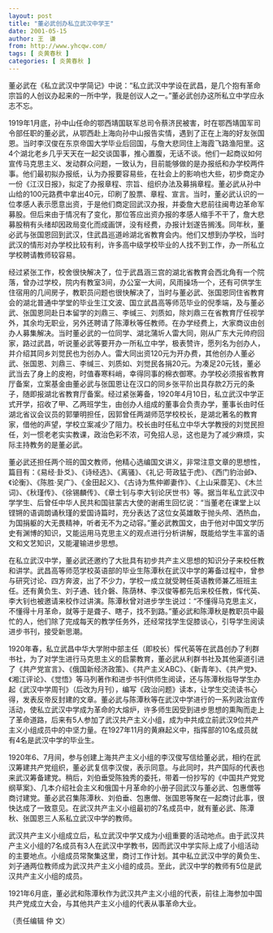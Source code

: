 ```yaml
---
layout: post
title: "董必武创办私立武汉中学王"
date: 2001-05-15
author: 王　谦
from: http://www.yhcqw.com/
tags: [ 炎黄春秋 ]
categories: [ 炎黄春秋 ]
---
```




董必武在《私立武汉中学简记》中说：“私立武汉中学设在武昌，是几个抱有革命宗旨的人创议办起来的一所中学，我是创议人之一。”董必武创办这所私立中学应永志不忘。


1919年1月底，孙中山任命的鄂西靖国联军总司令蔡济民被害，时在鄂西靖国军司令部任职的董必武，从鄂西赴上海向孙中山报告实情，遇到了正在上海的好友张国恩。当时李汉俊在东京帝国大学毕业后回国，与詹大悲同住上海霞飞路渔阳里。这4个湖北老乡几乎天天在一起交谈国事，推心置腹，无话不谈。他们一起商议如何宣传马克思主义、发动群众问题，一致认为，目前能够做的是办报纸和办学校两件事。他们最初拟办报纸，认为办报要容易些，在社会上的影响也大些，初步商定办一份《江汉日报》，拟定了办报章程、宗旨、组织办法及募捐章程。董必武从孙中山给的100元路费中拿出40元，印刷了股票、章程、宣言。当时，董必武认识的一位孝感人表示愿意出资，于是他们商定回武汉办报，并委詹大悲前往闽粤边革命军募股。但后来由于情况有了变化，那位答应出资办报的孝感人缩手不干了，詹大悲募股稍有头绪却因政局变化而成画饼，没有经费，办报计划遂告搁浅。同年秋，董必武与张国恩回到武汉，住武昌巡道岭湖北省教育会内。他们又想到办学校，当时武汉的情形对办学校比较有利，许多高中级学校毕业的人找不到工作，办一所私立学校聘请教师较容易。


经过紧张工作，校舍很快解决了，位于武昌涵三宫的湖北省教育会西北角有一个院落，曾办过学校，院内有教室3间，办公室一大间，风雨操场一个，还有可供学生住宿用的几间房子，教职员问题也很快解决了，当时与董必武、张国恩同住省教育会的湖北普通中学堂的毕业生江文波、国立武昌高等师范毕业的倪季端，及与董必武、张国恩同赴日本留学的刘鼎三、李缄三、刘质如，除刘鼎三在省教育厅任视学外，其余均无职业，另外还聘请了陈潭秋等任教师。在办学经费上，大家商议由创办人募集解决。当时董必武的一位同学、湖北蒲圻人雷大同，刚从广东大元帅府回家，路过武昌，听说董必武等要开办一所私立中学，极表赞许，愿列名为创办人，并介绍其同乡刘觉民也为创办人。雷大同出资120元为开办费，其他创办人董必武、张国恩、刘鼎三、李缄三、刘质如、刘觉民各捐20元。为凑足20元钱，董必武当去了身上的皮袍，时值春寒料峭，幸得同事的棉衣御寒。办学校必须报省教育厅备案，立案基金由董必武与张国恩让在汉口的同乡张平阶出具存款2万元的条子，随即报湖北省教育厅备案。经过紧张筹备，1920年4月10日，私立武汉中学正式开学，招收了甲、乙两班学生，由创办人组成的董事会负责办学，董事长由时任湖北省议会议员的郭肇明担任，因郭曾任两湖师范学校校长，是湖北著名的教育家，借他的声望，学校立案减少了阻力。校长由时任私立中华大学教授的刘觉民担任，刘一惯老老实实教课，政治色彩不浓，可免招人忌，这也是为了减少麻烦，实际主持教务的是董必武。


董必武还担任两个班的国文教师，他精心选编国文讲义，非常注意文章的思想性，篇目有：《易经·卦爻》、《诗经选》、《离骚》、《礼记·苛政猛于虎》、《西门豹治邺》、《论衡》、《陈胜·吴广》、《金田起义》、《古诗为焦仲卿妻作》、《上山采蘼芜》、《木兰词》、《秋瑾传》、《徐锡麟传》、《章士钊与李大钊论厌世书》等。据当年私立武汉中学学生、后曾任中华人民共和国驻蒙古大使的谢甫生回忆说：“当董老在课堂上以铿锵的语调朗诵秋瑾的爱国诗篇时，充分表达了这位女英雄敢于抛头颅、洒热血，为国捐躯的大无畏精神，听者无不为之动容。”董必武教国文，由于他对中国文学历史有渊博的知识，又能运用马克思主义的观点进行分析讲解，既能给学生丰富的语文和文艺知识，又能灌输进步思想。


在私立武汉中学，董必武还邀约了大批具有初步共产主义思想的知识分子来校任教和讲学。武昌高等师范学校英语部的毕业生陈潭秋在武汉中学的筹备过程中，曾参与研究讨论、四方奔波，出了不少力，学校一成立就受聘任英语教师兼乙班班主任。还有黄负生、刘子通、钱介磐、陈荫林、李汉俊等都先后来校任教，恽代英、李大钊也被邀请来校作过讲演。陈潭秋曾对进步学生说过：“不懂得马克思主义，不懂得十月革命，就等于是聋子、瞎子，找不到路。”董必武和陈潭秋是教职员中最忙的人，他们除了完成每天的教学任务外，还经常找学生促膝谈心，引导学生阅读进步书刊，接受新思潮。


1920年春，私立武昌中华大学附中部主任（即校长）恽代英等在武昌创办了利群书社，为了对学生进行马克思主义的启蒙教育，董必武从利群书社及其他渠道引进了《共产党宣言》、《俄国新经济政策》、《共产主义ABC》、《新青年》、《共产党》、《湘江评论》、《觉悟》等马列著作和进步书刊供师生阅读，还与陈潭秋指导学生办起《武汉中学周刊》（后改为月刊），编写《政治问题》读本，让学生交流读书心得，发表反帝反封建的文章。董必武与陈潭秋等在武汉中学进行的一系列政治宣传活动，使私立武汉中学成为革命的大熔炉，许多师生因受到进步思想的熏陶而走上了革命道路，后来有5人参加了武汉共产主义小组，成为中共成立前武汉9位共产主义小组成员中的中坚力量。在1927年11月的黄麻起义中，指挥部的10名成员就有4名是武汉中学的毕业生。


1920年6、7月间，参与创建上海共产主义小组的李汉俊写信给董必武，相约在武汉筹建共产党组织，董必武复信李汉俊，表示同意。与此同时，共产国际的代表也来武汉筹备建党。稍后，刘伯垂受陈独秀的委托，带着一份抄写的《中国共产党党纲草案》、几本介绍社会主义和俄国十月革命的小册子回武汉与董必武、包惠僧等商讨建党。董必武召集陈潭秋、刘伯垂、包惠僧、张国恩等聚在一起商讨此事，很快达成了一致意见。在武汉共产主义小组最初的7名成员中，就有董必武、陈潭秋、张国恩三人系私立武汉中学的教师。


武汉共产主义小组成立后，私立武汉中学又成为小组重要的活动地点。由于武汉共产主义小组的7名成员有3人在武汉中学教书，因而武汉中学实际上成了小组活动的主要地点。小组成员常聚集这里，商讨工作计划。其中私立武汉中学的黄负生、刘子通两位教师成为武汉共产主义小组的成员。至此，武汉中学的教师有5位是武汉共产主义小组的成员。

1921年6月底，董必武和陈潭秋作为武汉共产主义小组的代表，前往上海参加中国共产党成立大会，与其他共产主义小组的代表从事革命大业。

（责任编辑 仲 文）


